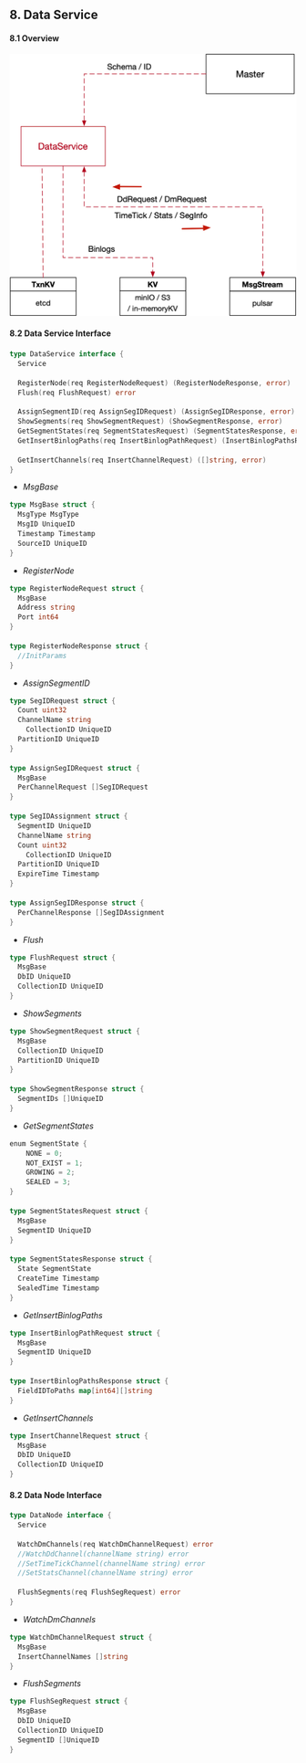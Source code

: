 

## 8. Data Service



#### 8.1 Overview

<img src="./figs/data_service.png" width=700>

#### 8.2 Data Service Interface

```go
type DataService interface {
  Service
  
  RegisterNode(req RegisterNodeRequest) (RegisterNodeResponse, error)
  Flush(req FlushRequest) error
  
  AssignSegmentID(req AssignSegIDRequest) (AssignSegIDResponse, error)
  ShowSegments(req ShowSegmentRequest) (ShowSegmentResponse, error)
  GetSegmentStates(req SegmentStatesRequest) (SegmentStatesResponse, error)
  GetInsertBinlogPaths(req InsertBinlogPathRequest) (InsertBinlogPathsResponse, error)
  
  GetInsertChannels(req InsertChannelRequest) ([]string, error)
}
```



* *MsgBase*

```go
type MsgBase struct {
  MsgType MsgType
  MsgID	UniqueID
  Timestamp Timestamp
  SourceID UniqueID
}
```

* *RegisterNode*

```go
type RegisterNodeRequest struct {
  MsgBase
  Address string
  Port int64
}

type RegisterNodeResponse struct {
  //InitParams
}
```

* *AssignSegmentID*

```go
type SegIDRequest struct {
  Count uint32
  ChannelName string
	CollectionID UniqueID
  PartitionID UniqueID
}

type AssignSegIDRequest struct {
  MsgBase
  PerChannelRequest []SegIDRequest
}

type SegIDAssignment struct {
  SegmentID UniqueID
  ChannelName string
  Count uint32
	CollectionID UniqueID
  PartitionID UniqueID
  ExpireTime Timestamp
}

type AssignSegIDResponse struct {
  PerChannelResponse []SegIDAssignment
}
```



* *Flush*

```go
type FlushRequest struct {
  MsgBase
  DbID UniqueID
  CollectionID UniqueID
}
```



* *ShowSegments*

```go
type ShowSegmentRequest struct {
  MsgBase
  CollectionID UniqueID
  PartitionID UniqueID
}

type ShowSegmentResponse struct {
  SegmentIDs []UniqueID
}
```



* *GetSegmentStates*

```go
enum SegmentState {
    NONE = 0;
    NOT_EXIST = 1;
    GROWING = 2;
    SEALED = 3;
}

type SegmentStatesRequest struct {
  MsgBase
  SegmentID UniqueID
}

type SegmentStatesResponse struct {
  State SegmentState
  CreateTime Timestamp
  SealedTime Timestamp
}
```



* *GetInsertBinlogPaths*

```go
type InsertBinlogPathRequest struct {
  MsgBase
  SegmentID UniqueID
}

type InsertBinlogPathsResponse struct {
  FieldIDToPaths map[int64][]string
}
```



* *GetInsertChannels*

```go
type InsertChannelRequest struct {
  MsgBase
  DbID UniqueID
  CollectionID UniqueID
}
```



#### 8.2 Data Node Interface

```go
type DataNode interface {
  Service
  
  WatchDmChannels(req WatchDmChannelRequest) error
  //WatchDdChannel(channelName string) error
  //SetTimeTickChannel(channelName string) error
  //SetStatsChannel(channelName string) error
  
  FlushSegments(req FlushSegRequest) error
}
```



* *WatchDmChannels*

```go
type WatchDmChannelRequest struct {
  MsgBase
  InsertChannelNames []string
}
```

* *FlushSegments*

```go
type FlushSegRequest struct {
  MsgBase
  DbID UniqueID
  CollectionID UniqueID
  SegmentID []UniqueID
}
```

